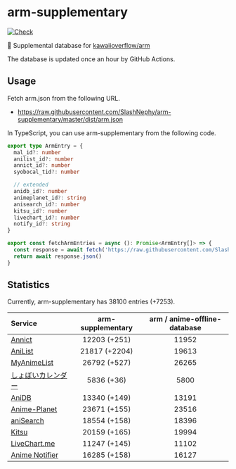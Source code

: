 # arm-supplementary

[![Check](https://github.com/SlashNephy/arm-supplementary/actions/workflows/check-node.yml/badge.svg)](https://github.com/SlashNephy/arm-supplementary/actions/workflows/check-node.yml)

💊 Supplemental database for [kawaiioverflow/arm](https://github.com/kawaiioverflow/arm)

The database is updated once an hour by GitHub Actions.

## Usage

Fetch arm.json from the following URL.

- https://raw.githubusercontent.com/SlashNephy/arm-supplementary/master/dist/arm.json

In TypeScript, you can use arm-supplementary from the following code.

```TypeScript
export type ArmEntry = {
  mal_id?: number
  anilist_id?: number
  annict_id?: number
  syobocal_tid?: number

  // extended
  anidb_id?: number
  animeplanet_id?: string
  anisearch_id?: number
  kitsu_id?: number
  livechart_id?: number
  notify_id?: string
}

export const fetchArmEntries = async (): Promise<ArmEntry[]> => {
  const response = await fetch('https://raw.githubusercontent.com/SlashNephy/arm-supplementary/master/dist/arm.json')
  return await response.json()
}
```

## Statistics

Currently, arm-supplementary has 38100 entries (+7253).

| Service                                     | arm-supplementary | arm / anime-offline-database |
| :------------------------------------------ | :---------------: | :--------------------------: |
| [Annict](https://annict.com)                |   12203 (+251)    |            11952             |
| [AniList](https://anilist.co)               |   21817 (+2204)   |            19613             |
| [MyAnimeList](https://myanimelist.net)      |   26792 (+527)    |            26265             |
| [しょぼいカレンダー](https://cal.syoboi.jp) |    5836 (+36)     |             5800             |
| [AniDB](https://anidb.net)                  |   13340 (+149)    |            13191             |
| [Anime-Planet](https://anime-planet.com)    |   23671 (+155)    |            23516             |
| [aniSearch](https://anisearch.com)          |   18554 (+158)    |            18396             |
| [Kitsu](https://kitsu.io)                   |   20159 (+165)    |            19994             |
| [LiveChart.me](https://livechart.me)        |   11247 (+145)    |            11102             |
| [Anime Notifier](https://notify.moe)        |   16285 (+158)    |            16127             |

